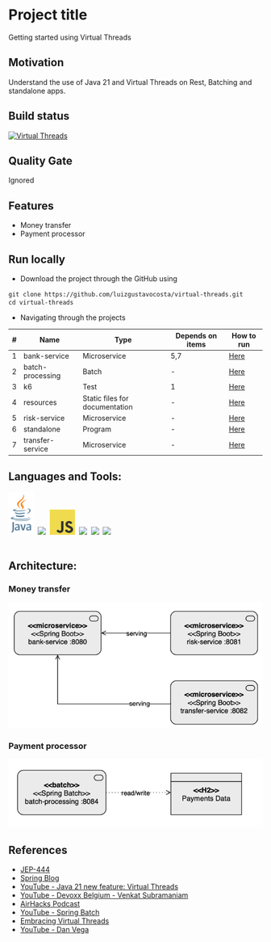 # Project title
Getting started using Virtual Threads

## Motivation
Understand the use of Java 21 and Virtual Threads on Rest, Batching and standalone apps.

## Build status
[![Virtual Threads](https://github.com/luizgustavocosta/virtual-threads/actions/workflows/maven.yml/badge.svg?event=branch_protection_rule)](https://github.com/luizgustavocosta/virtual-threads/actions/workflows/maven.yml)

## Quality Gate
Ignored

## Features
- Money transfer 
- Payment processor

## Run locally
- Download the project through the GitHub using
 ```shell
 git clone https://github.com/luizgustavocosta/virtual-threads.git
 cd virtual-threads 
 ```
- Navigating through the projects

| # | Name             | Type                           | Depends on items | How to run                         |
|---|------------------|--------------------------------|------------------|------------------------------------|
| 1 | bank-service     | Microservice                   | 5,7              | [Here](bank-service/README.md)     |
| 2 | batch-processing | Batch                          | -                | [Here](bank-service/README.md)     |
| 3 | k6               | Test                           | 1                | [Here](bank-service/README.md)     |
| 4 | resources        | Static files for documentation | -                | [Here](bank-service/README.md)     |
| 5 | risk-service     | Microservice                   | -                | [Here](bank-service/README.md)     |
| 6 | standalone       | Program                        | -                | [Here](standalone/README.md)       |
| 7 | transfer-service | Microservice                   | -                | [Here](transfer-service/README.md) |

## Languages and Tools:
<div>
  <img width=50px src="resources/imgs/java-vertical.svg">&nbsp;
  <img width=50px src="https://upload.wikimedia.org/wikipedia/commons/9/9c/IntelliJ_IDEA_Icon.svg">&nbsp;
  <img width=50px src="https://raw.githubusercontent.com/github/explore/80688e429a7d4ef2fca1e82350fe8e3517d3494d/topics/javascript/javascript.png">&nbsp;
  <img width=50px src="https://upload.wikimedia.org/wikipedia/commons/e/ef/K6-logo.svg">&nbsp;
  <img width=150px src="https://upload.wikimedia.org/wikipedia/commons/4/44/Spring_Framework_Logo_2018.svg">&nbsp;
  <img width=150px src="https://upload.wikimedia.org/wikipedia/commons/5/52/Apache_Maven_logo.svg">&nbsp;
</div>
</br>

## Architecture:

### Money transfer
![img.png](resources/imgs/bank-transfer.png)

### Payment processor
![img.png](resources/imgs/payments-processor.png)

## References
- [JEP-444](https://openjdk.org/jeps/444)
- [Spring Blog](https://spring.io/blog/2023/09/20/hello-java-21)
- [YouTube - Java 21 new feature: Virtual Threads](https://www.youtube.com/watch?v=5E0LU85EnTI)
- [YouTube - Devoxx Belgium - Venkat Subramaniam](https://www.youtube.com/watch?v=1zSF1259s6w)
- [AirHacks Podcast](https://airhacks.fm/#episode_280)
- [YouTube - Spring Batch](https://www.youtube.com/watch?v=vLw39E-pIiA)
- [Embracing Virtual Threads](https://spring.io/blog/2022/10/11/embracing-virtual-threads)
- [YouTube - Dan Vega](https://www.youtube.com/watch?v=THavIYnlwck)

